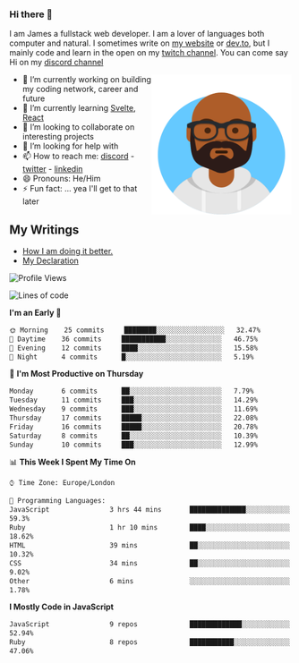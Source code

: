 ### Hi there 👋

I am James a fullstack web developer. I am a lover of languages both computer and natural. I sometimes write on [my website](https://jdhall.dev) or [dev.to](https://dev.to/zefur), but I mainly code and learn in the open on my [twitch channel](https://www.twitch.com/jozuhito). You can come say Hi on my [discord channel](https://discord.gg/sWEHvsBw)



<img align="right" height="250" width="250"  src="/assets/avataaars.png" />

  

- 🔭 I’m currently working on building my coding network, career and future
- 🌱 I’m currently learning [Svelte](https://svelte.dev), [React](https://reactjs.org)
- 👯 I’m looking to collaborate on interesting projects
- 🤔 I’m looking for help with 
- 📫 How to reach me: [discord](https://discord.gg/sWEHvsBw)
                      - [twitter](twitter.com/zefur)
                      - [linkedin](https://linkedin.com/in/j-d-hall)
- 😄 Pronouns: He/Him
- ⚡ Fun fact: ... yea I'll get to that later

## My Writings 
<!-- BLOG-POST-LIST:START -->
- [How I am doing it better.](https://dev.to/zefur/how-i-am-doing-it-better-435)
- [My Declaration](https://dev.to/zefur/my-declaration-1kje)
<!-- BLOG-POST-LIST:END -->

<!--START_SECTION:waka-->
![Profile Views](http://img.shields.io/badge/Profile%20Views-556-blue)

![Lines of code](https://img.shields.io/badge/From%20Hello%20World%20I%27ve%20Written-87842%20lines%20of%20code-blue)

**I'm an Early 🐤** 

```text
🌞 Morning    25 commits     ████████░░░░░░░░░░░░░░░░░   32.47% 
🌆 Daytime    36 commits     ███████████░░░░░░░░░░░░░░   46.75% 
🌃 Evening    12 commits     ████░░░░░░░░░░░░░░░░░░░░░   15.58% 
🌙 Night      4 commits      █░░░░░░░░░░░░░░░░░░░░░░░░   5.19%

```
📅 **I'm Most Productive on Thursday** 

```text
Monday       6 commits      ██░░░░░░░░░░░░░░░░░░░░░░░   7.79% 
Tuesday      11 commits     ███░░░░░░░░░░░░░░░░░░░░░░   14.29% 
Wednesday    9 commits      ███░░░░░░░░░░░░░░░░░░░░░░   11.69% 
Thursday     17 commits     █████░░░░░░░░░░░░░░░░░░░░   22.08% 
Friday       16 commits     █████░░░░░░░░░░░░░░░░░░░░   20.78% 
Saturday     8 commits      ██░░░░░░░░░░░░░░░░░░░░░░░   10.39% 
Sunday       10 commits     ███░░░░░░░░░░░░░░░░░░░░░░   12.99%

```


📊 **This Week I Spent My Time On** 

```text
⌚︎ Time Zone: Europe/London

💬 Programming Languages: 
JavaScript               3 hrs 44 mins       ██████████████░░░░░░░░░░░   59.3% 
Ruby                     1 hr 10 mins        ████░░░░░░░░░░░░░░░░░░░░░   18.62% 
HTML                     39 mins             ██░░░░░░░░░░░░░░░░░░░░░░░   10.32% 
CSS                      34 mins             ██░░░░░░░░░░░░░░░░░░░░░░░   9.02% 
Other                    6 mins              ░░░░░░░░░░░░░░░░░░░░░░░░░   1.78%

```

**I Mostly Code in JavaScript** 

```text
JavaScript               9 repos             █████████████░░░░░░░░░░░░   52.94% 
Ruby                     8 repos             ███████████░░░░░░░░░░░░░░   47.06%

```



<!--END_SECTION:waka-->
